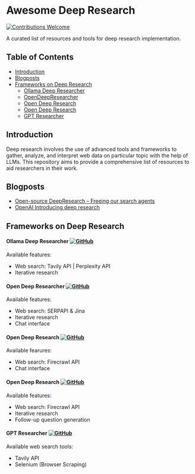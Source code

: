 # Awesome Deep Research

[![Contributions Welcome](https://img.shields.io/badge/contributions-welcome-brightgreen.svg)](CONTRIBUTING.md)

A curated list of resources and tools for deep research implementation.

## Table of Contents
<!-- MarkdownTOC depth=4 -->
- [Introduction](#introduction)
- [Blogposts](#blogposts)
- [Frameworks on Deep Research](#frameworks-and-libraries)
  - [Ollama Deep Researcher](#ollama-deep-research)
  - [OpenDeepResearcher](#open-deep-researcher)
  - [Open Deep Research](#open-deep-research)
  - [Open Deep Research](#deep-research)
  - [GPT Researcher](#gpt-researcher)

<a name="introduction"></a>
## Introduction
Deep research involves the use of advanced tools and frameworks to gather, analyze, and interpret web data on particular topic with the help of LLMs. 
This repository aims to provide a comprehensive list of resources to aid researchers in their work.

<a name="blogposts"></a>
## Blogposts

- [Open-source DeepResearch – Freeing our search agents](https://huggingface.co/blog/open-deep-research)
- [OpenAI Introducing deep research](https://openai.com/index/introducing-deep-research/)

<a name="frameworks-and-libraries"></a>
## Frameworks on Deep Research


<a name="ollama-deep-research"></a>
#### Ollama Deep Researcher [![GitHub](https://img.shields.io/badge/github-repo-blue.svg)](https://github.com/langchain-ai/ollama-deep-researcher)
Available features: 
- Web search: Tavily API | Perplexity API
- Iterative research

<a name="open-deep-researcher"></a>
#### Open Deep Researcher [![GitHub](https://img.shields.io/badge/github-repo-blue.svg)](https://github.com/mshumer/OpenDeepResearcher)
Available features: 
- Web search: SERPAPI & Jina
- Iterative research
- Chat interface

<a name="open-deep-research"></a>
#### Open Deep Research [![GitHub](https://img.shields.io/badge/github-repo-blue.svg)](https://github.com/nickscamara/open-deep-research)
Available fearures: 
- Web search: Firecrawl API
- Chat interface

<a name="deep-research"></a>
#### Open Deep Research [![GitHub](https://img.shields.io/badge/github-repo-blue.svg)](https://github.com/dzhng/deep-research)
Available features: 
- Web search: Firecrawl API
- Iterative research
- Follow-up question generation

<a name="gpt-researcher"></a>
#### GPT Researcher [![GitHub](https://img.shields.io/badge/github-repo-blue.svg)](https://github.com/assafelovic/gpt-researcher)
Available web search tools: 
- Tavily API
- Selenium (Browser Scraping)
